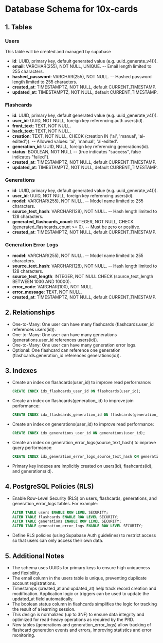 # Database Schema for 10x-cards

## 1. Tables

### Users
This table will be created and managed by supabase
- **id**: UUID, primary key, default generated value (e.g. uuid_generate_v4()).
- **email**: VARCHAR(255), NOT NULL, UNIQUE.  -- Email length limited to 255 characters.
- **hashed_password**: VARCHAR(255), NOT NULL.  -- Hashed password length limited to 255 characters.
- **created_at**: TIMESTAMPTZ, NOT NULL, default CURRENT_TIMESTAMP.
- **updated_at**: TIMESTAMPTZ, NOT NULL, default CURRENT_TIMESTAMP.

### Flashcards
- **id**: UUID, primary key, default generated value (e.g. uuid_generate_v4()).
- **user_id**: UUID, NOT NULL, foreign key referencing auth.users(id).
- **front_text**: TEXT, NOT NULL.
- **back_text**: TEXT, NOT NULL.
- **creation**: TEXT, NOT NULL, CHECK (creation IN ('ai', 'manual', 'ai-edited')).  -- Allowed values: 'ai', 'manual', 'ai-edited'.
- **generation_id**: UUID, NULL, foreign key referencing generations(id).
- **status**: BOOLEAN, NOT NULL  -- (true indicates "success", false indicates "failed").
- **created_at**: TIMESTAMPTZ, NOT NULL, default CURRENT_TIMESTAMP.
- **updated_at**: TIMESTAMPTZ, NOT NULL, default CURRENT_TIMESTAMP.

### Generations
- **id**: UUID, primary key, default generated value (e.g. uuid_generate_v4()).
- **user_id**: UUID, NOT NULL, foreign key referencing users(id).
- **model**: VARCHAR(255), NOT NULL.  -- Model name limited to 255 characters.
- **source_text_hash**: VARCHAR(128), NOT NULL.  -- Hash length limited to 128 characters.
- **generated_flashcards_count**: INTEGER, NOT NULL, CHECK (generated_flashcards_count >= 0).  -- Must be zero or positive.
- **created_at**: TIMESTAMPTZ, NOT NULL, default CURRENT_TIMESTAMP.

### Generation Error Logs
- **model**: VARCHAR(255), NOT NULL.  -- Model name limited to 255 characters.
- **source_text_hash**: VARCHAR(128), NOT NULL.  -- Hash length limited to 128 characters.
- **source_text_length**: INTEGER, NOT NULL CHECK (source_text_length BETWEEN 1000 AND 10000).
- **error_code**: VARCHAR(100), NOT NULL.
- **error_message**: TEXT, NOT NULL.
- **created_at**: TIMESTAMPTZ, NOT NULL, default CURRENT_TIMESTAMP.

## 2. Relationships

- One-to-Many: One user can have many flashcards (flashcards.user_id references users(id)).
- One-to-Many: One user can have many generations (generations.user_id references users(id)).
- One-to-Many: One user can have many generation error logs.
- Optional: One flashcard can reference one generation (flashcards.generation_id references generations(id)).

## 3. Indexes

- Create an index on flashcards(user_id) to improve read performance:
  ```sql
  CREATE INDEX idx_flashcards_user_id ON flashcards(user_id);
  ```
- Create an index on flashcards(generation_id) to improve join performance:
  ```sql
  CREATE INDEX idx_flashcards_generation_id ON flashcards(generation_id);
  ```
- Create an index on generations(user_id) to improve read performance:
  ```sql
  CREATE INDEX idx_generations_user_id ON generations(user_id);
  ```
- Create an index on generation_error_logs(source_text_hash) to improve query performance:
  ```sql
  CREATE INDEX idx_generation_error_logs_source_text_hash ON generation_error_logs(source_text_hash);
  ```
- Primary key indexes are implicitly created on users(id), flashcards(id), and generations(id).

## 4. PostgreSQL Policies (RLS)

- Enable Row-Level Security (RLS) on users, flashcards, generations, and generation_error_logs tables. For example:
  ```sql
  ALTER TABLE users ENABLE ROW LEVEL SECURITY;
  ALTER TABLE flashcards ENABLE ROW LEVEL SECURITY;
  ALTER TABLE generations ENABLE ROW LEVEL SECURITY;
  ALTER TABLE generation_error_logs ENABLE ROW LEVEL SECURITY;
  ```
- Define RLS policies (using Supabase Auth guidelines) to restrict access so that users can only access their own data.

## 5. Additional Notes

- The schema uses UUIDs for primary keys to ensure high uniqueness and flexibility.
- The email column in the users table is unique, preventing duplicate account registrations.
- Timestamps (created_at and updated_at) help track record creation and modification. Application logic or triggers can be used to update the updated_at field automatically.
- The boolean status column in flashcards simplifies the logic for tracking the result of a learning session.
- This design is normalized (up to 3NF) to ensure data integrity and optimized for read-heavy operations as required by the PRD.
- New tables (generations and generation_error_logs) allow tracking of flashcard generation events and errors, improving statistics and error monitoring. 